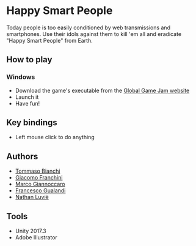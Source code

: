 # Happy Smart People

Today people is too easily conditioned by web transmissions and smartphones. Use their idols against them to kill 'em all and eradicate "Happy Smart People" from Earth.

## How to play

### Windows

* Download the game's executable from the [Global Game Jam website](https://globalgamejam.org/2018/games/happy-smart-people)
* Launch it
* Have fun!

## Key bindings

* Left mouse click to do anything

## Authors

* [Tommaso Bianchi](https://github.com/tommasobianchi)
* [Giacomo Franchini](https://github.com/JackFrank57)
* [Marco Giannoccaro](https://globalgamejam.org/users/marco-giannoccaro)
* [Francesco Gualandi](https://globalgamejam.org/users/unclefrank)
* [Nathan Luviè](https://globalgamejam.org/users/nathan-luvi%C3%A8)


## Tools

* Unity 2017.3
* Adobe Illustrator
